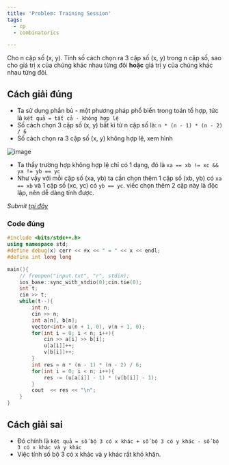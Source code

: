 ```yaml
---
title: 'Problem: Training Session'
tags:
  - cp
  - combinatorics

---
```


Cho n cặp số (x, y). Tính số cách chọn ra 3 cặp số (x, y) trong n cặp số, sao cho giá trị x của chúng khác nhau từng đôi **hoặc** giá trị y của chúng khác nhau từng đôi.

## Cách giải đúng

- Ta sử dụng phần bù - một phương pháp phổ biến trong toán tổ hợp, tức là `kết quả = tất cả - không hợp lệ`
- Số cách chọn 3 cặp số (x, y) bất kì từ n cặp số là: `n * (n - 1) * (n - 2) / 6`
- Số cách chọn ra 3 cặp số (x, y) không hợp lệ, xem hình

![image](https://user-images.githubusercontent.com/83690404/137056572-c48eeb80-a8c8-4bde-bc39-7d1bab9b0dd3.png)

- Ta thấy trường hợp không hợp lệ chỉ có 1 dạng, đó là `xa == xb != xc && ya != yb == yc`
- Như vậy với mỗi cặp số (xa, yb) ta cần chọn thêm 1 cặp số (xb, yb) có `xa == xb` và 1 cặp số (xc, yc) có `yb == yc`. viếc chọn thêm 2 cặp này là độc lập, nên dễ dàng tính được.

<!--more-->

*Submit [tại đây](https://codeforces.com/contest/1598/problem/D)*

### Code đúng

```cpp
#include <bits/stdc++.h>
using namespace std;
#define debug(x) cerr << #x << " = " << x << endl;
#define int long long

main(){
    // freopen("input.txt", "r", stdin);
    ios_base::sync_with_stdio(0);cin.tie(0);
    int t;
    cin >> t;
    while(t--){
        int n;
        cin >> n;
        int a[n], b[n];
        vector<int> u(n + 1, 0), v(n + 1, 0);
        for(int i = 0; i < n; i++){
            cin >> a[i] >> b[i];
            u[a[i]]++;
            v[b[i]]++;
        }
        int res = n * (n - 1) * (n - 2) / 6;
        for(int i = 0; i < n; i++){
            res -= (u[a[i]] - 1) * (v[b[i]] - 1);
        }
        cout  << res << "\n";
    }
}
```

## Cách giải sai

- Đó chính là `kêt quả = số bộ 3 có x khác + số bộ 3 có y khác - số bộ 3 có x khác và y khác`
- Việc tính số bộ 3 có x khác và y khác rất khó khăn.
